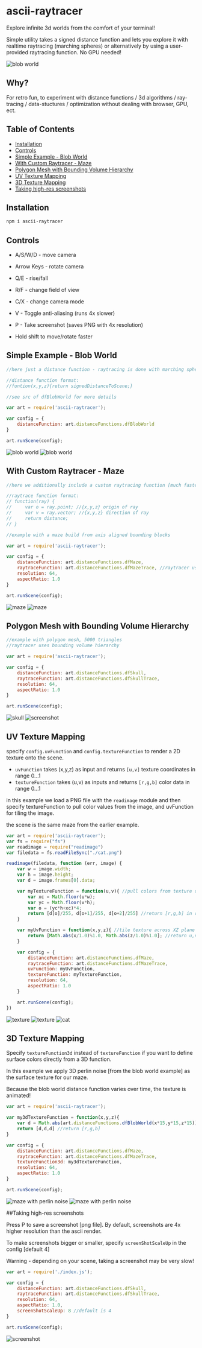 # ascii-raytracer

Explore infinite 3d worlds from the comfort of your terminal!

Simple utility takes a signed distance function and lets you explore it with realtime raytracing (marching spheres) or alternatively by using a user-provided raytracing function. No GPU needed! 

![blob world](https://i.imgur.com/Ok0CE7M.gif)

## Why?

For retro fun, to experiment with distance functions / 3d algorithms / ray-tracing / data-stuctures / optimization without dealing with browser, GPU, ect.

## Table of Contents

- [Installation](#installation)
- [Controls](#controls)
- [Simple Example - Blob World](#simple-example---blob-world)
- [With Custom Raytracer - Maze](#with-custom-raytracer---maze)
- [Polygon Mesh with Bounding Volume Hierarchy](#polygon-mesh-with-bounding-volume-hierarchy)
- [UV Texture Mapping](#uv-texture-mapping)
- [3D Texture Mapping](#3d-texture-mapping)
- [Taking high-res screenshots](#taking-high-res-screenshots)

## Installation

```sh
npm i ascii-raytracer
```

## Controls

- A/S/W/D - move camera

- Arrow Keys - rotate camera

- Q/E - rise/fall

- R/F - change field of view

- C/X - change camera mode 

- V - Toggle anti-aliasing (runs 4x slower)

- P - Take screenshot (saves PNG with 4x resolution)

- Hold shift to move/rotate faster 

## Simple Example - Blob World

```javascript
//here just a distance function - raytracing is done with marching spheres

//distance function format:
//funtion(x,y,z){return signedDistanceToScene;}

//see src of dfBlobWorld for more details

var art = require('ascii-raytracer');

var config = {
    distanceFunction: art.distanceFunctions.dfBlobWorld
}

art.runScene(config);
```

![blob world](https://i.imgur.com/GvLQZtV.png)
![blob world](https://i.imgur.com/xL7RjdO.png)

## With Custom Raytracer - Maze

```javascript
//here we additionally include a custom raytracing function [much faster than naive marching spheres]

//raytrace function format:
// function(ray) { 
//     var o = ray.point; //{x,y,z} origin of ray
//     var v = ray.vector; //{x,y,z} direction of ray
//     return distance;
// }

//example with a maze build from axis aligned bounding blocks

var art = require('ascii-raytracer');

var config = {
    distanceFunction: art.distanceFunctions.dfMaze,
    raytraceFunction: art.distanceFunctions.dfMazeTrace, //raytracer uses RTree 
    resolution: 64,
    aspectRatio: 1.0
}

art.runScene(config);
```
![maze](https://i.imgur.com/wJLHP5m.png)
![maze](https://i.imgur.com/YaRuimz.png)

## Polygon Mesh with Bounding Volume Hierarchy

```javascript
//example with polygon mesh, 5000 triangles
//raytracer uses bounding volume hierarchy 

var art = require('ascii-raytracer');

var config = {
    distanceFunction: art.distanceFunctions.dfSkull,
    raytraceFunction: art.distanceFunctions.dfSkullTrace,
    resolution: 64,
    aspectRatio: 1.0
}

art.runScene(config);
```
![skull](https://i.imgur.com/DeIc8qd.png)
![screenshot](https://i.imgur.com/eZrUu7P.png)

## UV Texture Mapping

specify `config.uvFunction` and `config.textureFunction` to render a 2D texture onto the scene.

- `uvFunction` takes (x,y,z) as input and returns `[u,v]` texture coordinates in range 0...1
- `textureFunction` takes (u,v) as inputs and returns `[r,g,b]` color data in range 0...1

in this example we load a PNG file with the `readimage` module and then specify textureFunction to pull color values from the image, and uvFunction for tiling the image. 

the scene is the same maze from the earlier example. 

```javascript
var art = require('ascii-raytracer');
var fs = require("fs")
var readimage = require("readimage")
var filedata = fs.readFileSync("./cat.png")

readimage(filedata, function (err, image) {
    var w = image.width;
    var h = image.height;
    var d = image.frames[0].data;

    var myTextureFunction = function(u,v){ //pull colors from texture data
        var xc = Math.floor(u*w);
        var yc = Math.floor(v*h);
        var o = (yc*h+xc)*4;
        return [d[o]/255, d[o+1]/255, d[o+2]/255] //return [r,g,b] in range 0...1
    }

    var myUvFunction = function(x,y,z){ //tile texture across XZ plane
        return [Math.abs(x/1.0)%1.0, Math.abs(z/1.0)%1.0]; //return u,v coords
    }

    var config = {
        distanceFunction: art.distanceFunctions.dfMaze,
        raytraceFunction: art.distanceFunctions.dfMazeTrace,
        uvFunction: myUvFunction,
        textureFunction: myTextureFunction,
        resolution: 64,
        aspectRatio: 1.0
    }

    art.runScene(config);
})
```

![texture](https://i.imgur.com/hiwMlHi.png)
![texture](https://i.imgur.com/pDDBBD1.png)
![cat](https://i.imgur.com/ZcAwO6R.png)

## 3D Texture Mapping 

Specify `textureFunction3d` instead of `textureFunction` if you want to define surface colors directly from a 3D function.

In this example we apply 3D perlin noise [from the blob world example] as the surface texture for our maze.

Because the blob world distance function varies over time, the texture is animated!

```javascript
var art = require('ascii-raytracer');

var my3dTextureFunction = function(x,y,z){
    var d = Math.abs(art.distanceFunctions.dfBlobWorld(x*15,y*15,z*15))/2.0; //using 3d perlin noise to define color
    return [d,d,d] //return [r,g,b]
}

var config = {
    distanceFunction: art.distanceFunctions.dfMaze,
    raytraceFunction: art.distanceFunctions.dfMazeTrace,
    textureFunction3d: my3dTextureFunction,
    resolution: 64,
    aspectRatio: 1.0
}

art.runScene(config);
```

![maze with perlin noise](https://i.imgur.com/xEBovyQ.png)
![maze with perlin noise](https://i.imgur.com/fWyO2Is.png)

##Taking high-res screenshots

Press P to save a screenshot [png file]. By default, screenshots are 4x higher resolution than the ascii render. 

To make screenshots bigger or smaller, specify `screenShotScaleUp` in the config [default 4]

Warning - depending on your scene, taking a screenshot may be very slow!

```javascript
var art = require('./index.js');

var config = {
    distanceFunction: art.distanceFunctions.dfSkull,
    raytraceFunction: art.distanceFunctions.dfSkullTrace,
    resolution: 64,
    aspectRatio: 1.0,
    screenShotScaleUp: 8 //default is 4 
}

art.runScene(config);
```

![screenshot](https://i.imgur.com/kEmFe93.png)